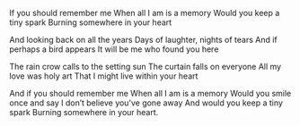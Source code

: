 If you should remember me
When all I am is a memory
Would you keep a tiny spark
Burning somewhere in your heart

And looking back on all the years
Days of laughter, nights of tears
And if perhaps a bird appears
It will be me who found you here

The rain crow calls to the setting sun
The curtain falls on everyone
All my love was holy art
That I might live within your heart

And if you should remember me
When all I am is a memory
Would you smile once and say
I don’t believe you’ve gone away
And would you keep a tiny spark
Burning somewhere in your heart.
